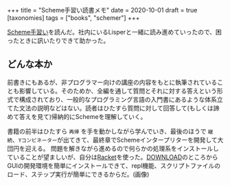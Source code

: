 +++
title = "Scheme手習い読書メモ"
date = 2020-10-01
draft = true
[taxonomies]
tags = ["books", "schemer"]
+++

[Scheme手習い](https://www.ohmsha.co.jp/book/9784274068263/)を読んだ。社内にいるLisperと一緒に読み進めていったので、困ったときに訊いたりできて助かった。

## どんな本か
前書きにもあるが、非プログラマー向けの講座の内容をもとに執筆されていることも影響している。そのためか、全編を通して質問とそれに対する答えという形式で構成されており、一般的なプログラミング言語の入門書にあるような体系立てた文法の説明などはない。読者はひたすら質問に対して回答して(もしくは諦めて答えを見て)帰納的にSchemeを理解していく。

書籍の前半はひたすら `再帰` を手を動かしながら学んでいき、最後のほうで `継続`、`Yコンビネーター`が出てきて、最終章でSchemeインタープリターを開発して大団円を迎える。
問題を解きながら進めるので何らかの処理系をインストールしていることが望ましいが、自分は[Racket](https://racket-lang.org/)を使った。[DOWNLOAD](https://download.racket-lang.org/)のところからGUIの開発環境を簡単にインストールできて、repl機能、スクリプトファイルのロード、ステップ実行が簡単にできるからだ。(画像)
